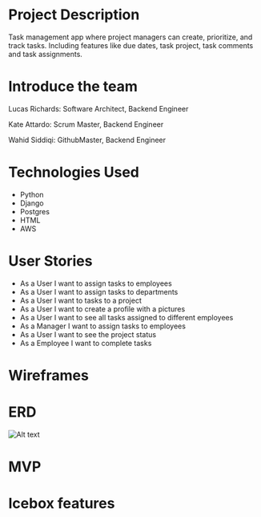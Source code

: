 #  Project Description
Task management app where project managers can create, prioritize, and track tasks. Including features like due dates, task project, task comments and task assignments.

#  Introduce the team
Lucas Richards: Software Architect, Backend Engineer

Kate Attardo: Scrum Master, Backend Engineer

Wahid Siddiqi: GithubMaster, Backend Engineer

#  Technologies Used
* Python
* Django
* Postgres
* HTML
* AWS


#  User Stories
* As a User I want to assign tasks to employees
* As a User I want to assign tasks to departments
* As a User I want to tasks to a project
* As a User I want to create a profile with a pictures
* As a User I want to see all tasks assigned to different employees
* As a Manager I want to assign tasks to employees
* As a User I want to see the project status
* As a Employee I want to complete tasks

#  Wireframes

#  ERD
![Alt text](https://github.com/WahidSiddiqi/task_master/blob/main/images/Screen%20Shot%202023-09-15%20at%2012.49.24%20PM.png)

#  MVP

#  Icebox features
